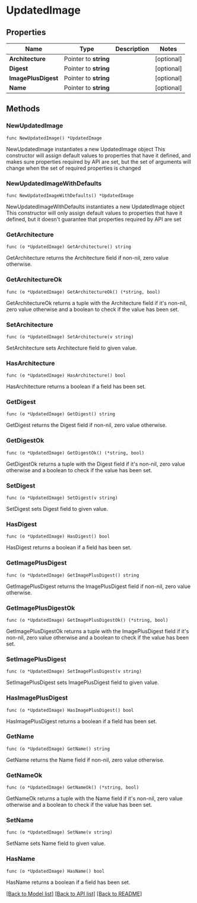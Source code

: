 # UpdatedImage

## Properties

Name | Type | Description | Notes
------------ | ------------- | ------------- | -------------
**Architecture** | Pointer to **string** |  | [optional] 
**Digest** | Pointer to **string** |  | [optional] 
**ImagePlusDigest** | Pointer to **string** |  | [optional] 
**Name** | Pointer to **string** |  | [optional] 

## Methods

### NewUpdatedImage

`func NewUpdatedImage() *UpdatedImage`

NewUpdatedImage instantiates a new UpdatedImage object
This constructor will assign default values to properties that have it defined,
and makes sure properties required by API are set, but the set of arguments
will change when the set of required properties is changed

### NewUpdatedImageWithDefaults

`func NewUpdatedImageWithDefaults() *UpdatedImage`

NewUpdatedImageWithDefaults instantiates a new UpdatedImage object
This constructor will only assign default values to properties that have it defined,
but it doesn't guarantee that properties required by API are set

### GetArchitecture

`func (o *UpdatedImage) GetArchitecture() string`

GetArchitecture returns the Architecture field if non-nil, zero value otherwise.

### GetArchitectureOk

`func (o *UpdatedImage) GetArchitectureOk() (*string, bool)`

GetArchitectureOk returns a tuple with the Architecture field if it's non-nil, zero value otherwise
and a boolean to check if the value has been set.

### SetArchitecture

`func (o *UpdatedImage) SetArchitecture(v string)`

SetArchitecture sets Architecture field to given value.

### HasArchitecture

`func (o *UpdatedImage) HasArchitecture() bool`

HasArchitecture returns a boolean if a field has been set.

### GetDigest

`func (o *UpdatedImage) GetDigest() string`

GetDigest returns the Digest field if non-nil, zero value otherwise.

### GetDigestOk

`func (o *UpdatedImage) GetDigestOk() (*string, bool)`

GetDigestOk returns a tuple with the Digest field if it's non-nil, zero value otherwise
and a boolean to check if the value has been set.

### SetDigest

`func (o *UpdatedImage) SetDigest(v string)`

SetDigest sets Digest field to given value.

### HasDigest

`func (o *UpdatedImage) HasDigest() bool`

HasDigest returns a boolean if a field has been set.

### GetImagePlusDigest

`func (o *UpdatedImage) GetImagePlusDigest() string`

GetImagePlusDigest returns the ImagePlusDigest field if non-nil, zero value otherwise.

### GetImagePlusDigestOk

`func (o *UpdatedImage) GetImagePlusDigestOk() (*string, bool)`

GetImagePlusDigestOk returns a tuple with the ImagePlusDigest field if it's non-nil, zero value otherwise
and a boolean to check if the value has been set.

### SetImagePlusDigest

`func (o *UpdatedImage) SetImagePlusDigest(v string)`

SetImagePlusDigest sets ImagePlusDigest field to given value.

### HasImagePlusDigest

`func (o *UpdatedImage) HasImagePlusDigest() bool`

HasImagePlusDigest returns a boolean if a field has been set.

### GetName

`func (o *UpdatedImage) GetName() string`

GetName returns the Name field if non-nil, zero value otherwise.

### GetNameOk

`func (o *UpdatedImage) GetNameOk() (*string, bool)`

GetNameOk returns a tuple with the Name field if it's non-nil, zero value otherwise
and a boolean to check if the value has been set.

### SetName

`func (o *UpdatedImage) SetName(v string)`

SetName sets Name field to given value.

### HasName

`func (o *UpdatedImage) HasName() bool`

HasName returns a boolean if a field has been set.


[[Back to Model list]](../README.md#documentation-for-models) [[Back to API list]](../README.md#documentation-for-api-endpoints) [[Back to README]](../README.md)


